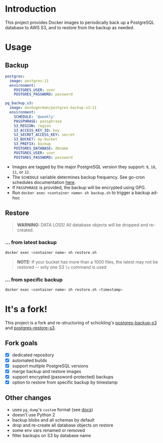 # Introduction
This project provides Docker images to periodically back up a PostgreSQL database to AWS S3, and to restore from the backup as needed.

# Usage
## Backup
```yaml
postgres:
  image: postgres:11
  environment:
    POSTGRES_USER: user
    POSTGRES_PASSWORD: password

pg_backup_s3:
  image: eeshugerman/postgres-backup-s3:11
  environment:
    SCHEDULE: '@weekly'
    PASSPHRASE: passphrase
    S3_REGION: region
    S3_ACCESS_KEY_ID: key
    S3_SECRET_ACCESS_KEY: secret
    S3_BUCKET: my-bucket
    S3_PREFIX: backup
    POSTGRES_DATABASE: dbname
    POSTGRES_USER: user
    POSTGRES_PASSWORD: password
```
- Images are tagged by the major PostgreSQL version they support: `9`, `10`, `11`, or `12`.
- The `SCHEDULE` variable determines backup frequency. See go-cron schedules documentation [here](http://godoc.org/github.com/robfig/cron#hdr-Predefined_schedules).
- If `PASSPHRASE` is provided, the backup will be encrypted using GPG.
- Run `docker exec <container name> sh backup.sh` to trigger a backup ad-hoc

## Restore
> **WARNING:** DATA LOSS! All database objects will be dropped and re-created.
### ... from latest backup
```sh
docker exec <container name> sh restore.sh
```
> **NOTE:** If your bucket has more than a 1000 files, the latest may not be restored -- only one S3 `ls` command is used
### ... from specific backup
```sh
docker exec <container name> sh restore.sh <timestamp>
```

# It's a fork!
This project is a fork and re-structuring of schickling's [postgres-backup-s3](https://github.com/schickling/dockerfiles/tree/master/postgres-backup-s3) and [postgres-restore-s3](https://github.com/schickling/dockerfiles/tree/master/postgres-restore-s3).

## Fork goals
  - [x] dedicated repository
  - [x] automated builds
  - [x] support multiple PostgreSQL versions
  - [x] merge backup and restore images
  - [x] support encrypted (password-protected) backups
  - [x] option to restore from specific backup by timestamp

## Other changes
  - uses `pg_dump`'s `custom` format (see [docs](https://www.postgresql.org/docs/10/app-pgdump.html))
  - doesn't use Python 2
  - backup blobs and all schemas by default
  - drop and re-create all database objects on restore
  - some env vars renamed or removed
  - filter backups on S3 by database name

